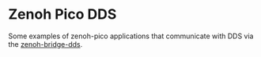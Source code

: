 # Zenoh Pico DDS

Some examples of zenoh-pico applications that communicate with DDS via the
[zenoh-bridge-dds](https://github.com/eclipse-zenoh/zenoh-plugin-dds).
